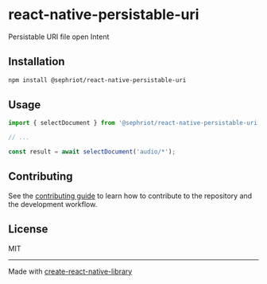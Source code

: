 # react-native-persistable-uri

Persistable URI file open Intent

## Installation

```sh
npm install @sephriot/react-native-persistable-uri
```

## Usage

```js
import { selectDocument } from '@sephriot/react-native-persistable-uri';

// ...

const result = await selectDocument('audio/*');
```

## Contributing

See the [contributing guide](CONTRIBUTING.md) to learn how to contribute to the repository and the development workflow.

## License

MIT

---

Made with [create-react-native-library](https://github.com/callstack/react-native-builder-bob)
